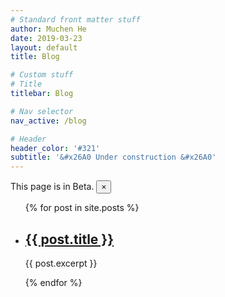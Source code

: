 ```yaml
---
# Standard front matter stuff
author: Muchen He
date: 2019-03-23
layout: default
title: Blog

# Custom stuff
# Title
titlebar: Blog

# Nav selector
nav_active: /blog

# Header
header_color: '#321'
subtitle: '&#x26A0 Under construction &#x26A0'
---
```


<div class="alert alert-info alert-dismissible fade show" role="alert">
    This page is in Beta.
    <button type="button" class="close" data-dismiss="alert" aria-label="Close">
        <span aria-hidden="true">&times;</span>
    </button>
</div>

<!-- {% assign postsByYear = site.posts | group_by_exp:"post", "post.date | date: '%Y'"  %}
{% for year in postsByYear %}
  <h2 id="{{ year.name | slugify }}" class="archive__subtitle">{{ year.name }}</h2>
  {% for post in year.items %}
    {% include archive-single.html %}
  {% endfor %}
{% endfor %} -->

<ul>
  {% for post in site.posts %}
    <li>
      <h2><a href="{{ post.url }}">{{ post.title }}</a></h2>
      <p>{{ post.excerpt }}</p>
    </li>
  {% endfor %}
</ul>